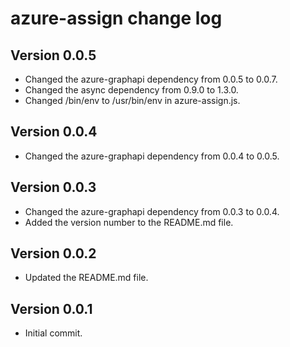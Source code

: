 # azure-assign change log

## Version 0.0.5

- Changed the azure-graphapi dependency from 0.0.5 to 0.0.7.
- Changed the async dependency from 0.9.0 to 1.3.0.
- Changed /bin/env to /usr/bin/env in azure-assign.js.

## Version 0.0.4

- Changed the azure-graphapi dependency from 0.0.4 to 0.0.5.

## Version 0.0.3

- Changed the azure-graphapi dependency from 0.0.3 to 0.0.4.
- Added the version number to the README.md file.

## Version 0.0.2

- Updated the README.md file.

## Version 0.0.1

- Initial commit.
